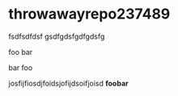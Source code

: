 # throwawayrepo237489
fsdfsdfdsf
gsdfgdsfgdfgdsfg

foo bar

bar foo



josfijfiosdjfoidsjofijdsoifjoisd <B>foobar</b>
